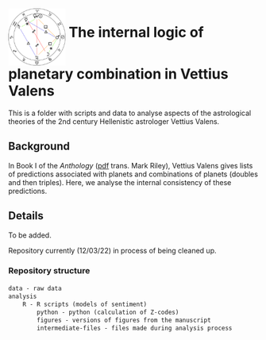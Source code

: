 
# <img src="figures/example_horoscope.png" alt="" width="115" height="115" align="middle"> The internal logic of planetary combination in Vettius Valens


This is a folder with scripts and data to analyse aspects of the astrological theories of the 2nd century Hellenistic astrologer Vettius Valens.

## Background

In Book I of the *Anthology* ([pdf](http://www.csus.edu/indiv/r/rileymt/Vettius%20Valens%20entire.pdf) trans. Mark Riley), Vettius Valens gives lists of predictions associated with planets and combinations of planets (doubles and then triples). Here, we analyse the internal consistency of these predictions. 

## Details

To be added. 

Repository currently (12/03/22) in process of being cleaned up.

### Repository structure

```
data - raw data 
analysis
	R - R scripts (models of sentiment)
    	python - python (calculation of Z-codes)
    	figures - versions of figures from the manuscript
        intermediate-files - files made during analysis process
```

